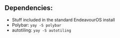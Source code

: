 ## Dependencies:

- Stuff included in the standard EndeavourOS install
- Polybar: `yay -S polybar`
- autotiling: `yay -S autotiling`
